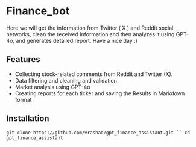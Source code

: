 # Finance_bot
Here we will get the information from Twitter ( X ) and Reddit social networks, clean the received information and then analyzes it using GPT-4o, and generates detailed report. Have a nice day :)

## Features
* Collecting stock-related comments from Reddit and Twitter (X).
* Data filtering and cleaning and validation
* Market analysis using GPT-4o
* Creating reports for each ticker and saving the Results in Markdown format

## Installation

``` git clone https://github.com/vrashad/gpt_finance_assistant.git ``
cd gpt_finance_assistant ```
